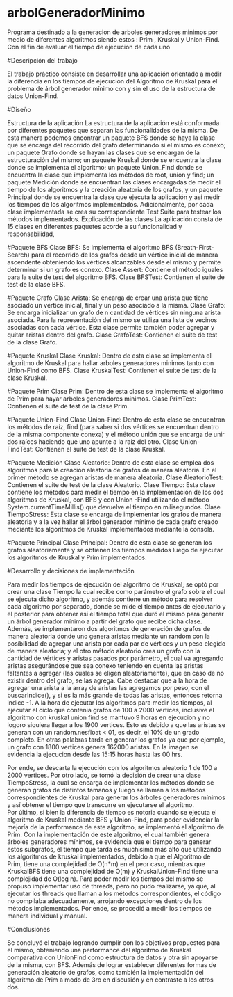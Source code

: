 # arbolGeneradorMinimo
Programa destinado a la generacion de arboles generadores minimos por medio de diferentes algoritmos siendo estos : Prim , Kruskal y Union-Find. Con el fin de evaluar el tiempo de ejecucion de cada uno

#Descripción del trabajo

El trabajo práctico consiste en desarrollar una aplicación orientado a medir la diferencia en los tiempos de ejecución del Algoritmo de Kruskal para el problema de árbol generador mínimo con y sin el uso de la estructura de datos Union-Find.

#Diseño

Estructura de la aplicación
La estructura de la aplicación está conformada por diferentes paquetes que separan las funcionalidades de la misma. De esta manera podemos encontrar un paquete BFS donde se haya la clase que se encarga del recorrido del grafo determinando si el mismo es conexo; un paquete Grafo donde se hayan las clases que se encargan de la estructuración del mismo; un paquete Kruskal donde se encuentra la clase donde se implementa el algoritmo; un paquete Union_Find donde se encuentra la clase que implementa los métodos de root, union y find; un paquete Medición donde se encuentran las clases encargadas de medir el tiempo de los algoritmos y la creación aleatoria de los grafos, y un paquete  Principal donde se encuentra la clase que ejecuta la aplicación y así medir los tiempos de los algoritmos implementados.
Adicionalmente, por cada clase implementada se crea su correspondiente Test Suite para testear los métodos implementados.
Explicación de las clases
La aplicación consta de 15 clases en diferentes paquetes acorde a su funcionalidad y responsabilidad,

#Paquete BFS
Clase BFS: Se implementa el algoritmo BFS (Breath-First-Search) para el recorrido de los grafos desde un vértice inicial de manera ascendente obteniendo los vértices alcanzables desde el mismo y permite determinar si un grafo es conexo.
Clase Assert: Contiene el método iguales para la suite de test del algoritmo BFS.
Clase BFSTest: Contienen el suite de test de la clase BFS.

#Paquete Grafo
Clase Arista: Se encarga de crear una arista que tiene asociado un vértice inicial, final y un peso asociado a la misma.
Clase Grafo: Se encarga inicializar un grafo de n cantidad de vértices sin ninguna arista asociada. Para la representación del mismo se utiliza una lista de vecinos asociadas con cada vértice. Esta clase permite también poder agregar y quitar aristas dentro del grafo.
Clase GrafoTest: Contienen el suite de test de la clase Grafo.

#Paquete Kruskal
Clase Kruskal: Dentro de esta clase se implementa el algoritmo de Kruskal para hallar arboles generadores minimos tanto con Union-Find como BFS.
Clase KruskalTest: Contienen el suite de test de la clase Kruskal.

#Paquete Prim
Clase Prim: Dentro de esta clase se implementa el algoritmo de Prim para hayar arboles generadores minimos.
Clase PrimTest: Contienen el suite de test de la clase Prim.

#Paquete Union-Find
Clase Union-Find: Dentro de esta clase se encuentran los métodos de raíz, find (para saber si dos vértices se encuentran dentro de la misma componente conexa) y el método unión que se encarga de unir dos raíces haciendo que uno apunte a la raíz del otro.
Clase Union-FindTest: Contienen el suite de test de la clase Kruskal.

#Paquete Medición
Clase Aleatorio: Dentro de esta clase se emplea dos algoritmos para la creación aleatoria de grafos de manera aleatoria. En el primer método se agregan aristas de manera aleatoria.
Clase AleatorioTest: Contienen el suite de test de la clase Aleatorio.
Clase Tiempo: Esta clase contiene los métodos para medir el tiempo en la implementación de los dos algoritmos de Kruskal, con BFS y con Union -Find utilizando el método System.currentTimeMillis() que devuelve el tiempo en milisegundos.
Clase TiempoStress: Esta clase se encarga de implementar los grafos de manera aleatoria y a la vez hallar el árbol generador mínimo de cada grafo creado mediante los algoritmos de Kruskal implementados mediante la consola. 

#Paquete Principal
Clase Principal: Dentro de esta clase se generan los grafos aleatoriamente y se obtienen los tiempos medidos luego de ejecutar los algoritmos de Kruskal y Prim implementados.

#Desarrollo y decisiones de implementación

Para medir los tiempos de ejecución del algoritmo de Kruskal, se optó por crear una clase Tiempo la cual recibe como parámetro el grafo sobre el cual se ejecuta dicho algoritmo, y además contiene un método para resolver cada algoritmo por separado, donde se mide el tiempo antes de ejecutarlo y el posterior para obtener así el tiempo total que duró el mismo para generar un árbol generador mínimo a partir del grafo que recibe dicha clase.
Además, se implementaron dos algoritmos de generación de grafos de manera aleatoria donde uno genera aristas mediante un random con la posibilidad de agregar una arista por cada par de vértices y un peso elegido de manera aleatoria; y el otro método aleatorio crea un grafo con la cantidad de vértices y aristas pasados por parámetro, el cual va agregando aristas asegurándose que sea conexo teniendo en cuenta las aristas faltantes a agregar (las cuales se eligen aleatoriamente), que en caso de no existir dentro del grafo, se las agrega. Cabe destacar que a la hora de agregar una arista a la array de aristas las agregamos por peso, con el buscarIndice(), y si es la más grande de todas las aristas, entonces retorna indice -1. A la hora de ejecutar los algoritmos para medir los tiempos, al ejecutar el ciclo que contenia grafos de 100 a 2000 vertices, inclusive el algoritmo con kruskal union find se mantuvo 9 horas en ejecucion y no logoro siquiera llegar a los 1900 vertices. Esto es debido a que las aristas se generan con un random.nesfloat < 01, es decir, el 10% de un grado completo. En otras palabras tarda en generar los grafos ya que por ejemplo, un grafo con 1800 vertices genera 162000 aristas. En la imagen se evidencia la ejecucion desde las 15:15 horas hasta las 00 hrs.

Por ende, se descarta la ejecución con los algoritmos aleatorio 1 de 100 a 2000 vertices.
Por otro lado, se tomó la decisión de crear una clase TiempoStress, la cual se encarga de implementar los métodos donde se generan grafos de distintos tamaños y luego se llaman a los métodos correspondientes de Kruskal para generar los árboles generadores mínimos y así obtener el tiempo que transcurre en ejecutarse el algoritmo.  
Por último, si bien la diferencia de tiempo es notoria cuando se ejecuta el algoritmo de Kruskal mediante BFS y Union-Find, para poder evidenciar la mejoría de la performance de este algoritmo, se implementó el algoritmo de Prim. Con la implementación de este algoritmo, el cual también genera árboles generadores mínimos, se evidencia que el tiempo para generar estos subgrafos, el tiempo que tarda es muchísimo más alto que utilizando los algoritmos de kruskal implementados, debido a que el Algoritmo de Prim, tiene una complejidad de O(n*m) en el peor caso, mientras que KruskalBFS tiene una complejidad de O(m) y KruskalUnion-Find tiene una complejidad de O(log n). Para poder medir los tiempos del mismo se propuso implementar uso de threads, pero no pudo realizarse, ya que, al ejecutar los threads que llaman a los métodos correspondientes, el código no compilaba adecuadamente, arrojando excepciones dentro de los métodos implementados. Por ende, se procedió a medir los tiempos de manera individual y manual.
	
#Conclusiones

Se concluyó el trabajo logrando cumplir con los objetivos propuestos para el mismo, obteniendo una performance del algoritmo de Kruskal comparativa con UnionFind como estructura de datos y otra sin apoyarse de la misma, con BFS. Además de lograr establecer diferentes formas de generación aleatorio de grafos, como también la implementación del algoritmo de Prim a modo de 3ro en discusión y en contraste a los otros dos.
